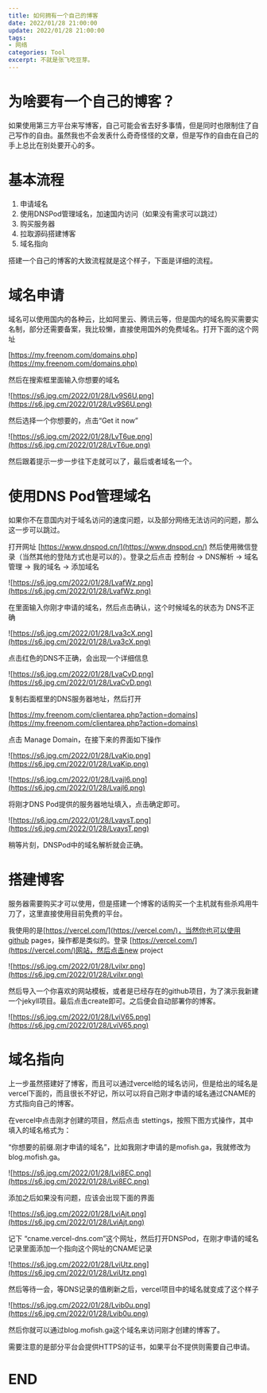 ```yaml
---
title: 如何拥有一个自己的博客
date: 2022/01/28 21:00:00
update: 2022/01/28 21:00:00
tags:
- 网络
categories: Tool
excerpt: 不就是张飞吃豆芽。
---
```




# 为啥要有一个自己的博客？

如果使用第三方平台来写博客，自己可能会省去好多事情，但是同时也限制住了自己写作的自由。虽然我也不会发表什么奇奇怪怪的文章，但是写作的自由在自己的手上总比在别处要开心的多。

# 基本流程

1. 申请域名
2. 使用DNSPod管理域名，加速国内访问（如果没有需求可以跳过）
3. 购买服务器
4. 拉取源码搭建博客
5. 域名指向

搭建一个自己的博客的大致流程就是这个样子，下面是详细的流程。

# 域名申请

域名可以使用国内的各种云，比如阿里云、腾讯云等，但是国内的域名购买需要实名制，部分还需要备案，我比较懒，直接使用国外的免费域名。打开下面的这个网址

[https://my.freenom.com/domains.php](https://my.freenom.com/domains.php)

然后在搜索框里面输入你想要的域名

![https://s6.jpg.cm/2022/01/28/Lv9S6U.png](https://s6.jpg.cm/2022/01/28/Lv9S6U.png)

然后选择一个你想要的，点击“Get it now”

![https://s6.jpg.cm/2022/01/28/LvT6ue.png](https://s6.jpg.cm/2022/01/28/LvT6ue.png)

然后跟着提示一步一步往下走就可以了，最后或者域名一个。

# 使用DNS Pod管理域名

如果你不在意国内对于域名访问的速度问题，以及部分网络无法访问的问题，那么这一步可以跳过。

打开网址 [https://www.dnspod.cn/](https://www.dnspod.cn/) 然后使用微信登录（当然其他的登陆方式也是可以的）。登录之后点击 控制台 → DNS解析 → 域名管理 → 我的域名 → 添加域名

![https://s6.jpg.cm/2022/01/28/LvafWz.png](https://s6.jpg.cm/2022/01/28/LvafWz.png)

在里面输入你刚才申请的域名，然后点击确认，这个时候域名的状态为 DNS不正确

![https://s6.jpg.cm/2022/01/28/Lva3cX.png](https://s6.jpg.cm/2022/01/28/Lva3cX.png)

点击红色的DNS不正确，会出现一个详细信息

![https://s6.jpg.cm/2022/01/28/LvaCvD.png](https://s6.jpg.cm/2022/01/28/LvaCvD.png)

复制右面框里的DNS服务器地址，然后打开

[https://my.freenom.com/clientarea.php?action=domains](https://my.freenom.com/clientarea.php?action=domains)

点击 Manage Domain，在接下来的界面如下操作

![https://s6.jpg.cm/2022/01/28/LvaKip.png](https://s6.jpg.cm/2022/01/28/LvaKip.png)

![https://s6.jpg.cm/2022/01/28/Lvajl6.png](https://s6.jpg.cm/2022/01/28/Lvajl6.png)

将刚才DNS Pod提供的服务器地址填入，点击确定即可。

![https://s6.jpg.cm/2022/01/28/LvaysT.png](https://s6.jpg.cm/2022/01/28/LvaysT.png)

稍等片刻，DNSPod中的域名解析就会正确。

# 搭建博客

服务器需要购买才可以使用，但是搭建一个博客的话购买一个主机就有些杀鸡用牛刀了，这里直接使用目前免费的平台。

我使用的是[https://vercel.com/](https://vercel.com/)，当然你也可以使用github pages，操作都是类似的。登录 [https://vercel.com/](https://vercel.com/)网站，然后点击new project

![https://s6.jpg.cm/2022/01/28/Lvilxr.png](https://s6.jpg.cm/2022/01/28/Lvilxr.png)

然后导入一个你喜欢的网站模板，或者是已经存在的github项目，为了演示我新建一个jekyll项目。最后点击create即可。之后便会自动部署你的博客。

![https://s6.jpg.cm/2022/01/28/LviV65.png](https://s6.jpg.cm/2022/01/28/LviV65.png)

# 域名指向

上一步虽然搭建好了博客，而且可以通过vercel给的域名访问，但是给出的域名是vercel下面的，而且很长不好记，所以可以将自己刚才申请的域名通过CNAME的方式指向自己的博客。

在vercel中点击刚才创建的项目，然后点击 stettings，按照下图方式操作，其中填入的域名格式为：

“你想要的前缀.刚才申请的域名”，比如我刚才申请的是mofish.ga，我就修改为blog.mofish.ga。

![https://s6.jpg.cm/2022/01/28/Lvi8EC.png](https://s6.jpg.cm/2022/01/28/Lvi8EC.png)

添加之后如果没有问题，应该会出现下面的界面

![https://s6.jpg.cm/2022/01/28/LviAjt.png](https://s6.jpg.cm/2022/01/28/LviAjt.png)

记下 “cname.vercel-dns.com”这个网址，然后打开DNSPod，在刚才申请的域名记录里面添加一个指向这个网址的CNAME记录

![https://s6.jpg.cm/2022/01/28/LviUtz.png](https://s6.jpg.cm/2022/01/28/LviUtz.png)

然后等待一会，等DNS记录的值刷新之后，vercel项目中的域名就变成了这个样子

![https://s6.jpg.cm/2022/01/28/Lvib0u.png](https://s6.jpg.cm/2022/01/28/Lvib0u.png)

然后你就可以通过blog.mofish.ga这个域名来访问刚才创建的博客了。

需要注意的是部分平台会提供HTTPS的证书，如果平台不提供则需要自己申请。

# END
